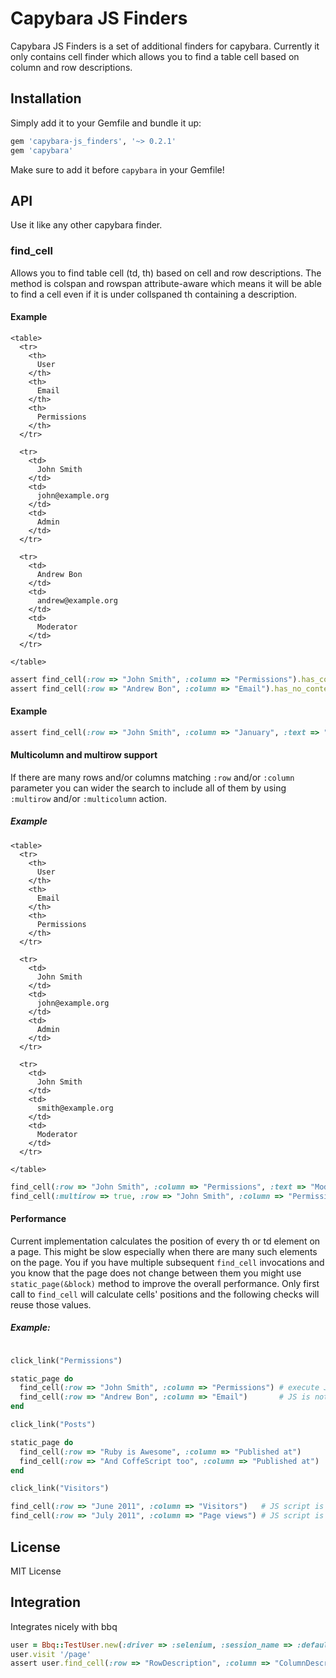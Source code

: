 # Capybara JS Finders

Capybara JS Finders is a set of additional finders for capybara. Currently it only contains cell finder which allows
you to find a table cell based on column and row descriptions.

## Installation

Simply add it to your Gemfile and bundle it up:

```ruby
gem 'capybara-js_finders', '~> 0.2.1'
gem 'capybara'
```

Make sure to add it before `capybara` in your Gemfile!

## API

Use it like any other capybara finder.

### find_cell

Allows you to find table cell (td, th) based on cell and row descriptions.
The method is colspan and rowspan attribute-aware which means it will be able to find
a cell even if it is under collspaned th containing a description.

#### Example

    <table>
      <tr>
        <th>
          User
        </th>
        <th>
          Email
        </th>
        <th>
          Permissions
        </th>
      </tr>

      <tr>
        <td>
          John Smith
        </td>
        <td>
          john@example.org
        </td>
        <td>
          Admin
        </td>
      </tr>

      <tr>
        <td>
          Andrew Bon
        </td>
        <td>
          andrew@example.org
        </td>
        <td>
          Moderator
        </td>
      </tr>

    </table>

```ruby
assert find_cell(:row => "John Smith", :column => "Permissions").has_content?("Admin")
assert find_cell(:row => "Andrew Bon", :column => "Email").has_no_content?("john")
```

#### Example

```ruby
assert find_cell(:row => "John Smith", :column => "January", :text => "28").has_text?("Present at work")
```

#### Multicolumn and multirow support

If there are many rows and/or columns matching `:row` and/or `:column` parameter you can wider the search to include all of them
by using `:multirow` and/or `:multicolumn` action.

##### Example

    <table>
      <tr>
        <th>
          User
        </th>
        <th>
          Email
        </th>
        <th>
          Permissions
        </th>
      </tr>

      <tr>
        <td>
          John Smith
        </td>
        <td>
          john@example.org
        </td>
        <td>
          Admin
        </td>
      </tr>

      <tr>
        <td>
          John Smith
        </td>
        <td>
          smith@example.org
        </td>
        <td>
          Moderator
        </td>
      </tr>

    </table>

```ruby
find_cell(:row => "John Smith", :column => "Permissions", :text => "Moderator") # raises an exception
find_cell(:multirow => true, :row => "John Smith", :column => "Permissions", :text => "Moderator") # will find the proper cell
```

#### Performance

Current implementation calculates the position of every th or td element on a page.
This might be slow especially when there are many such elements on the page. You if you have multiple
subsequent `find_cell` invocations and you know that the page does not change between them
you might use `static_page(&block)` method to improve the overall performance. Only first
call to `find_cell` will calculate cells' positions and the following checks will
reuse those values.

##### Example:

```ruby

click_link("Permissions")

static_page do
  find_cell(:row => "John Smith", :column => "Permissions") # execute JS to calculate elements' positions
  find_cell(:row => "Andrew Bon", :column => "Email")       # JS is not executed
end

click_link("Posts")

static_page do
  find_cell(:row => "Ruby is Awesome", :column => "Published at")       # execute JS to calculate elements' positions
  find_cell(:row => "And CoffeScript too", :column => "Published at")   # JS is not executed
end

click_link("Visitors")

find_cell(:row => "June 2011", :column => "Visitors")   # JS script is always executed outside static_page block
find_cell(:row => "July 2011", :column => "Page views") # JS script is always executed outside static_page block
```

## License

MIT License

## Integration

Integrates nicely with bbq

```ruby
user = Bbq::TestUser.new(:driver => :selenium, :session_name => :default)
user.visit '/page'
assert user.find_cell(:row => "RowDescription", :column => "ColumnDescription").has_content?("CellContent")
```